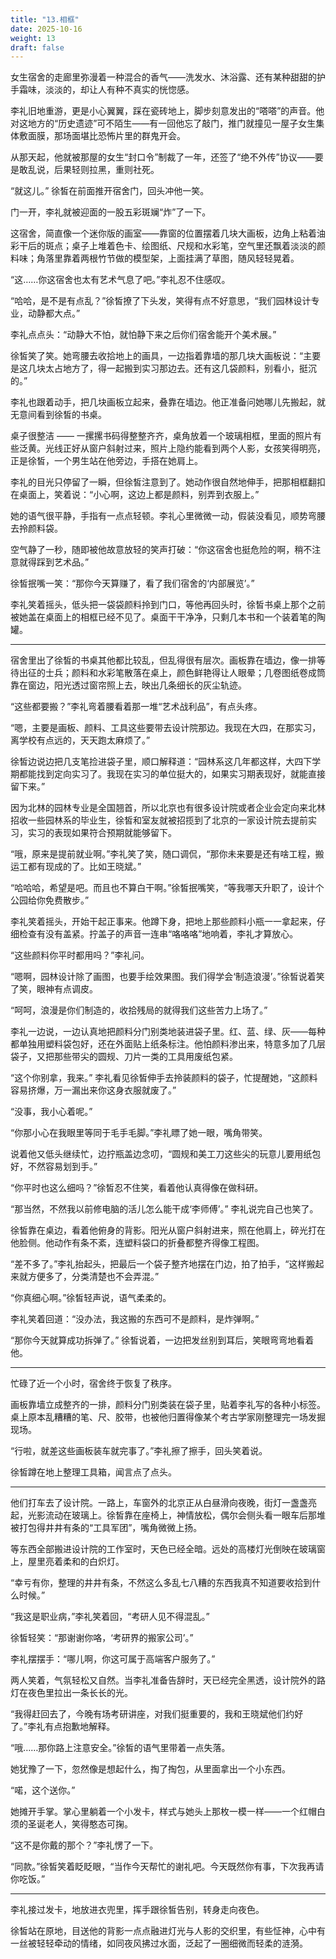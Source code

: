 ```yaml
---
title: "13.相框"
date: 2025-10-16
weight: 13
draft: false
---
```


女生宿舍的走廊里弥漫着一种混合的香气——洗发水、沐浴露、还有某种甜甜的护手霜味，淡淡的，却让人有种不真实的恍惚感。

李礼旧地重游，更是小心翼翼，踩在瓷砖地上，脚步刻意发出的“嗒嗒”的声音。他对这地方的“历史遗迹”可不陌生——有一回他忘了敲门，推门就撞见一屋子女生集体敷面膜，那场面堪比恐怖片里的群鬼开会。

从那天起，他就被那屋的女生“封口令”制裁了一年，还签了“绝不外传”协议——要是敢乱说，后果轻则拉黑，重则社死。

“就这儿。” 徐皙在前面推开宿舍门，回头冲他一笑。

门一开，李礼就被迎面的一股五彩斑斓“炸”了一下。

这宿舍，简直像一个迷你版的画室——靠窗的位置摆着几块大画板，边角上粘着油彩干后的斑点；桌子上堆着色卡、绘图纸、尺规和水彩笔，空气里还飘着淡淡的颜料味；角落里靠着两根竹节做的模型架，上面挂满了草图，随风轻轻晃着。

“这……你这宿舍也太有艺术气息了吧。”李礼忍不住感叹。

“哈哈，是不是有点乱？”徐皙撩了下头发，笑得有点不好意思，“我们园林设计专业，动静都大点。”

李礼点点头：“动静大不怕，就怕静下来之后你们宿舍能开个美术展。”

徐皙笑了笑。她弯腰去收拾地上的画具，一边指着靠墙的那几块大画板说：“主要是这几块太占地方了，得一起搬到实习那边去。还有这几袋颜料，别看小，挺沉的。”

李礼也跟着动手，把几块画板立起来，叠靠在墙边。他正准备问她哪儿先搬起，就无意间看到徐皙的书桌。

桌子很整洁 —— 一摞摞书码得整整齐齐，桌角放着一个玻璃相框，里面的照片有些泛黄。光线正好从窗户斜射过来，照片上隐约能看到两个人影，女孩笑得明亮，正是徐皙，一个男生站在他旁边，手搭在她肩上。

李礼的目光只停留了一瞬，但徐皙注意到了。她动作很自然地伸手，把那相框翻扣在桌面上，笑着说：“小心啊，这边上都是颜料，别弄到衣服上。”

她的语气很平静，手指有一点点轻顿。李礼心里微微一动，假装没看见，顺势弯腰去拎颜料袋。

空气静了一秒，随即被他故意放轻的笑声打破：“你这宿舍也挺危险的啊，稍不注意就得踩到艺术品。”

徐皙抿嘴一笑：“那你今天算赚了，看了我们宿舍的‘内部展览’。”

李礼笑着摇头，低头把一袋袋颜料拎到门口，等他再回头时，徐皙书桌上那个之前被她盖在桌面上的相框已经不见了。桌面干干净净，只剩几本书和一个装着笔的陶罐。

---

宿舍里出了徐皙的书桌其他都比较乱，但乱得很有层次。画板靠在墙边，像一排等待出征的士兵；颜料和水彩笔散落在桌上，颜色鲜艳得让人眼晕；几卷图纸卷成筒靠在窗边，阳光透过窗帘照上去，映出几条细长的灰尘轨迹。

“这些都要搬？”李礼弯着腰看着那一堆“艺术战利品”，有点头疼。

“嗯，主要是画板、颜料、工具这些要带去设计院那边。我现在大四，在那实习，离学校有点远的，天天跑太麻烦了。”

徐皙边说边把几支笔捡进袋子里，顺口解释道：“园林系这几年都这样，大四下学期都能找到定向实习了。我现在实习的单位挺大的，如果实习期表现好，就能直接留下来。”

因为北林的园林专业是全国翘首，所以北京也有很多设计院或者企业会定向来北林招收一些园林系的毕业生，徐皙和室友就被招揽到了北京的一家设计院去提前实习，实习的表现如果符合预期就能够留下。

“哦，原来是提前就业啊。”李礼笑了笑，随口调侃，“那你未来要是还有啥工程，搬运工都有现成的了。比如王晓斌。”

“哈哈哈，希望是吧。而且也不算白干啊。”徐皙抿嘴笑，“等我哪天升职了，设计个公园给你免费散步。”

李礼笑着摇头，开始干起正事来。他蹲下身，把地上那些颜料小瓶一一拿起来，仔细检查有没有盖紧。拧盖子的声音一连串“咯咯咯”地响着，李礼才算放心。

“这些颜料你平时都用吗？”李礼问。

“嗯啊，园林设计除了画图，也要手绘效果图。我们得学会‘制造浪漫’。”徐皙说着笑了笑，眼神有点调皮。

“呵呵，浪漫是你们制造的，收拾残局的就得我们这些苦力上场了。”

李礼一边说，一边认真地把颜料分门别类地装进袋子里。红、蓝、绿、灰——每种都单独用塑料袋包好，还在外面贴上纸条标注。他怕颜料渗出来，特意多加了几层袋子，又把那些带尖的圆规、刀片一类的工具用废纸包紧。

“这个你别拿，我来。” 李礼看见徐皙伸手去拎装颜料的袋子，忙提醒她，“这颜料容易挤爆，万一漏出来你这身衣服就废了。”

“没事，我小心着呢。”

“你那小心在我眼里等同于毛手毛脚。”李礼瞟了她一眼，嘴角带笑。

说着他又低头继续忙，边拧瓶盖边念叨，“圆规和美工刀这些尖的玩意儿要用纸包好，不然容易划到手。”

“你平时也这么细吗？”徐皙忍不住笑，看着他认真得像在做科研。

“那当然，不然我以前修电脑的活儿怎么能干成‘李师傅’。” 李礼说完自己也笑了。

徐皙靠在桌边，看着他俯身的背影。阳光从窗户斜射进来，照在他肩上，碎光打在他脸侧。他动作有条不紊，连塑料袋口的折叠都整齐得像工程图。

“差不多了。”李礼抬起头，把最后一个袋子整齐地摆在门边，拍了拍手，“这样搬起来就方便多了，分类清楚也不会弄混。”

“你真细心啊。”徐皙轻声说，语气柔柔的。

李礼笑着回道：“没办法，我这搬的东西可不是颜料，是炸弹啊。”

“那你今天就算成功拆弹了。” 徐皙说着，一边把发丝别到耳后，笑眼弯弯地看着他。

---

忙碌了近一个小时，宿舍终于恢复了秩序。

画板靠墙立成整齐的一排，颜料分门别类装在袋子里，贴着李礼写的各种小标签。桌上原本乱糟糟的笔、尺、胶带，也被他归置得像某个考古学家刚整理完一场发掘现场。

“行啦，就差这些画板装车就完事了。”李礼擦了擦手，回头笑着说。

徐皙蹲在地上整理工具箱，闻言点了点头。

---

他们打车去了设计院。一路上，车窗外的北京正从白昼滑向夜晚，街灯一盏盏亮起，光影流动在玻璃上。徐皙靠在座椅上，神情放松，偶尔会侧头看一眼车后那堆被打包得井井有条的“工具军团”，嘴角微微上扬。

等东西全部搬进设计院的工作室时，天色已经全暗。远处的高楼灯光倒映在玻璃窗上，屋里亮着柔和的白炽灯。

“幸亏有你，整理的井井有条，不然这么多乱七八糟的东西我真不知道要收拾到什么时候。”

“我这是职业病，”李礼笑着回，“考研人见不得混乱。”

徐皙轻笑：“那谢谢你咯，‘考研界的搬家公司’。”

李礼摆摆手：“哪儿啊，你这可属于高端客户服务了。”

两人笑着，气氛轻松又自然。当李礼准备告辞时，天已经完全黑透，设计院外的路灯在夜色里拉出一条长长的光。

“我得赶回去了，今晚有场考研讲座，对我们挺重要的，我和王晓斌他们约好了。”李礼有点抱歉地解释。

“哦……那你路上注意安全。”徐皙的语气里带着一点失落。

她犹豫了一下，忽然像是想起什么，掏了掏包，从里面拿出一个小东西。

“喏，这个送你。”

她摊开手掌。掌心里躺着一个小发卡，样式与她头上那枚一模一样——一个红帽白须的圣诞老人，笑得憨态可掬。

“这不是你戴的那个？”李礼愣了一下。

“同款。”徐皙笑着眨眨眼，“当作今天帮忙的谢礼吧。今天既然你有事，下次我再请你吃饭。”

---

李礼接过发卡，地放进衣兜里，挥手跟徐皙告别，转身走向夜色。

徐皙站在原地，目送他的背影一点点融进灯光与人影的交织里，有些怔神，心中有一丝被轻轻牵动的情绪，如同夜风拂过水面，泛起了一圈细微而轻柔的涟漪。
